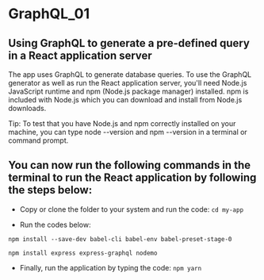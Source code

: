 # GraphQL_01
## Using GraphQL to generate a pre-defined query in a React application server

The app uses GraphQL to generate database queries. To use the GraphQL generator as well as run the React application server, you'll need Node.js JavaScript runtime and npm (Node.js package manager) installed. npm is included with Node.js which you can download and install from Node.js downloads.

Tip: To test that you have Node.js and npm correctly installed on your machine, you can type node --version and npm --version in a terminal or command prompt.

## You can now run the following commands in the terminal to run the React application by following the steps below:

- Copy or clone the folder to your system and run the code:
`cd my-app`

- Run the codes below:

`npm install --save-dev babel-cli babel-env babel-preset-stage-0`

`npm install express express-graphql nodemo`

- Finally, run the application by typing the code:
`npm yarn`